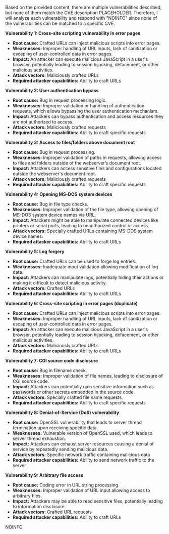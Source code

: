 Based on the provided content, there are multiple vulnerabilities described, but none of them match the CVE description PLACEHOLDER. Therefore, I will analyze each vulnerability and respond with "NOINFO" since none of the vulnerabilities can be matched to a specific CVE.

**Vulnerability 1: Cross-site scripting vulnerability in error pages**
*   **Root cause:** Crafted URLs can inject malicious scripts into error pages.
*   **Weaknesses:** Improper handling of URL inputs, lack of sanitization or escaping of user-controlled data in error pages.
*   **Impact:** An attacker can execute malicious JavaScript in a user's browser, potentially leading to session hijacking, defacement, or other malicious activities.
*   **Attack vectors:** Maliciously crafted URLs
*   **Required attacker capabilities:** Ability to craft URLs

**Vulnerability 2: User authentication bypass**
*   **Root cause:** Bug in request processing logic.
*  **Weaknesses:** Improper validation or handling of authentication requests, which allows bypassing the user authentication mechanism.
*   **Impact:** Attackers can bypass authentication and access resources they are not authorized to access.
*   **Attack vectors:** Maliciously crafted requests
*   **Required attacker capabilities:** Ability to craft specific requests

**Vulnerability 3: Access to files/folders above document root**
*   **Root cause:** Bug in request processing.
*   **Weaknesses:** Improper validation of paths in requests, allowing access to files and folders outside of the webserver’s document root.
*   **Impact:** Attackers can access sensitive files and configurations located outside the webserver's document root.
*   **Attack vectors:** Maliciously crafted requests
*   **Required attacker capabilities:** Ability to craft specific requests

**Vulnerability 4: Opening MS-DOS system devices**
*   **Root cause:** Bug in file type checks.
*   **Weaknesses:** Improper validation of the file type, allowing opening of MS-DOS system device names via URL.
*   **Impact:** Attackers might be able to manipulate connected devices like printers or serial ports, leading to unauthorized control or access.
*   **Attack vectors:** Specially crafted URLs containing MS-DOS system device names.
*   **Required attacker capabilities:** Ability to craft URLs

**Vulnerability 5: Log forgery**
*   **Root cause:** Crafted URLs can be used to forge log entries.
*   **Weaknesses:** Inadequate input validation allowing modification of log data.
*   **Impact:** Attackers can manipulate logs, potentially hiding their actions or making it difficult to detect malicious activity.
*   **Attack vectors:** Crafted URLs
*   **Required attacker capabilities:** Ability to craft URLs

**Vulnerability 6: Cross-site scripting in error pages (duplicate)**
*   **Root cause:** Crafted URLs can inject malicious scripts into error pages.
*   **Weaknesses:** Improper handling of URL inputs, lack of sanitization or escaping of user-controlled data in error pages.
*   **Impact:** An attacker can execute malicious JavaScript in a user's browser, potentially leading to session hijacking, defacement, or other malicious activities.
*   **Attack vectors:** Maliciously crafted URLs
*   **Required attacker capabilities:** Ability to craft URLs

**Vulnerability 7: CGI source code disclosure**
*   **Root cause:** Bug in filename check.
*   **Weaknesses:** Improper validation of file names, leading to disclosure of CGI source code.
*   **Impact:** Attackers can potentially gain sensitive information such as passwords or other secrets embedded in the source code.
*   **Attack vectors:** Specially crafted file name requests.
*   **Required attacker capabilities:** Ability to craft specific requests

**Vulnerability 8: Denial-of-Service (DoS) vulnerability**
*   **Root cause:** OpenSSL vulnerability that leads to server thread termination upon receiving specific data.
*   **Weaknesses:** Vulnerable version of OpenSSL used, which leads to server thread exhaustion.
*   **Impact:** Attackers can exhaust server resources causing a denial of service by repeatedly sending malicious data.
*   **Attack vectors:** Specific network traffic containing malicious data
*   **Required attacker capabilities:** Ability to send network traffic to the server

**Vulnerability 9: Arbitrary file access**
*   **Root cause:** Coding error in URL string processing.
*   **Weaknesses:** Improper validation of URL input allowing access to arbitrary files.
*   **Impact:** Attackers may be able to read sensitive files, potentially leading to information disclosure.
*   **Attack vectors:** Crafted URL requests
*   **Required attacker capabilities:** Ability to craft URLs

NOINFO